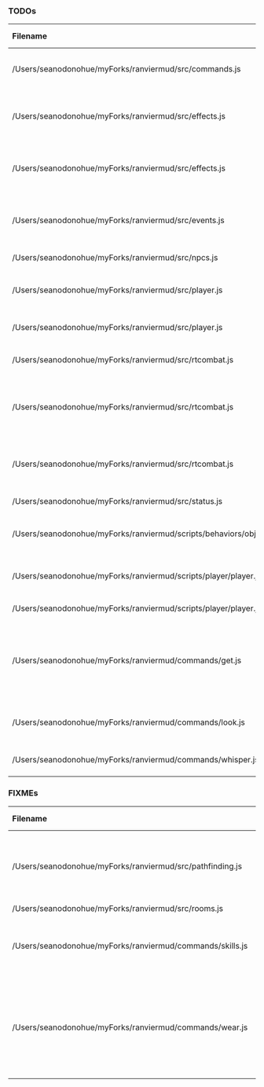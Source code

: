 ### TODOs
| Filename | line # | TODO
|:------|:------:|:------
| /Users/seanodonohue/myForks/ranviermud/src/commands.js | 74 | Add admin commands prefaced with @
| /Users/seanodonohue/myForks/ranviermud/src/effects.js | 7 | Make into "generic attribute lowering effect"
| /Users/seanodonohue/myForks/ranviermud/src/effects.js | 30 | Make into "generic attribute boosting effect"
| /Users/seanodonohue/myForks/ranviermud/src/events.js | 316 | Refactor as to not rely on negative conditionals as much?
| /Users/seanodonohue/myForks/ranviermud/src/npcs.js | 248 | dry-ify the following
| /Users/seanodonohue/myForks/ranviermud/src/player.js | 146 | Consider using Random.roll instead.
| /Users/seanodonohue/myForks/ranviermud/src/player.js | 361 | Change this once skills are revised.
| /Users/seanodonohue/myForks/ranviermud/src/rtcombat.js | 2 | Add strings for sanity damage
| /Users/seanodonohue/myForks/ranviermud/src/rtcombat.js | 226 | consider doing sanity damage to all other players in the room.
| /Users/seanodonohue/myForks/ranviermud/src/rtcombat.js | 250 | More candidates for utilification, I suppose.
| /Users/seanodonohue/myForks/ranviermud/src/status.js | 2 | Dry this up more.
| /Users/seanodonohue/myForks/ranviermud/scripts/behaviors/objects/wieldable.js | 7 | broadcast to other players in room
| /Users/seanodonohue/myForks/ranviermud/scripts/player/player.js | 71 | Add better skill assignment event.
| /Users/seanodonohue/myForks/ranviermud/scripts/player/player.js | 90 | Permadeath, add it.
| /Users/seanodonohue/myForks/ranviermud/commands/get.js | 63 | Change to calculate based on character's strength and pack size vs. item weight/size.
| /Users/seanodonohue/myForks/ranviermud/commands/look.js | 72 | Improve based on player stats/skills?
| /Users/seanodonohue/myForks/ranviermud/commands/whisper.js | 2 | Refactor to be a channel.

### FIXMEs
| Filename | line # | FIXME
|:------|:------:|:------
| /Users/seanodonohue/myForks/ranviermud/src/pathfinding.js | 13 | There is probable a better pattern to use than this...
| /Users/seanodonohue/myForks/ranviermud/src/rooms.js | 214 | 
| /Users/seanodonohue/myForks/ranviermud/commands/skills.js | 11 | Probably won't work because skills are borked.
| /Users/seanodonohue/myForks/ranviermud/commands/wear.js | 42 | Emitting wear does not always work. Perhaps due to items lackign scripts.